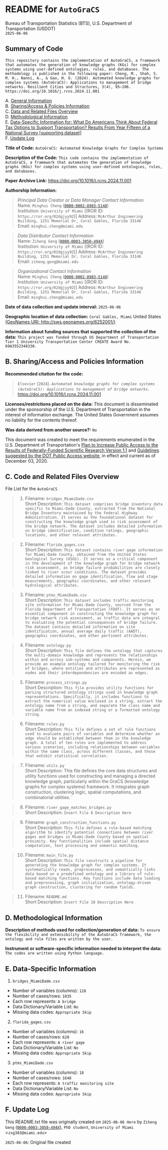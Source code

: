 # README for `AutoGraCS`  
Bureau of Transportation Statistics (BTS), U.S. Department of Transportation (USDOT)  
`2025-06-06`  

## Summary of Code  
`This repository contains the implementation of AutoGraCS, a framework that automates the generation of knowledge graphs (KGs) for complex systems using user-defined ontologies, rules, and databases. The methodology is published in the following paper: Cheng, M., Shah, S. M. H., Nanni, A., & Gao, H. O. (2024). Automated knowledge graphs for complex systems (AutoGraCS): Applications to management of bridge networks. Resilient Cities and Structures, 3(4), 95–106. https://doi.org/10.1016/j.rcns.2024.11.001`  

A. [General Information](#a-general-information)  
B. [Sharing/Access & Policies Information](#b-sharingaccess-and-policies-information)  
C. [Data and Related Files Overview](#c-data-and-related-files-overview)  
D. [Methodological Information](#d-methodological-information)  
E. [Data-Specific Information for: What Do Americans Think About Federal Tax Options to Support Transportation? Results From Year Fifteen of a National Survey [supporting dataset]](#e-data-specific-information)  
F. [Update Log](#f-update-log)  

**Title of Code:**  `AutoGraCS: Automated Knowledge Graphs for Complex Systems`  

**Description of the Code:** `This code contains the implementation of AutoGraCS, a framework that automates the generation of knowledge graphs (KGs) for complex systems using user-defined ontologies, rules, and databases.`  

**Paper Archive Link:** <https://doi.org/10.1016/j.rcns.2024.11.001>  

**Authorship Information:**  

>  *Principal Data Creator or Data Manager Contact Information*  
>  Name: `Minghui Cheng` ([`0000-0002-8983-5148`](`https://orcid.org/0000-0002-8983-5148`))   
>  Institution: `University of Miami` [(ROR ID: `https://ror.org/02dgjyy92`)]
>  Address: `McArthur Engineering Building, 1251 Memorial Dr, Coral Gables, Florida 33146`  
>  Email: `minghui.cheng@miami.edu`  

>  *Data Distributor Contact Information*  
>  Name: `Ziheng Geng` ([`0000-0003-3050-494X`](`https://orcid.org/0000-0003-3050-494X`))     
>  Institution: `University of Miami` [(ROR ID: `https://ror.org/02dgjyy92`)]
>  Address: `McArthur Engineering Building, 1251 Memorial Dr, Coral Gables, Florida 33146`  
>  Email: `ziheng.geng@miami.edu`  

>  *Organizational Contact Information*  
>  Name: `Minghui Cheng` ([`0000-0002-8983-5148`](`https://orcid.org/0000-0002-8983-5148`))   
>  Institution: `University of Miami` [(ROR ID: `https://ror.org/02dgjyy92`)]
>  Address:  `McArthur Engineering Building, 1251 Memorial Dr, Coral Gables, Florida 33146`  
>  Email: `minghui.cheng@miami.edu`  

**Date of data collection and update interval:** `2025-06-06`  

**Geographic location of data collection:** `Coral Gables, Miami` United States [(GeoNames URI: http://sws.geonames.org/6252001/)](http://sws.geonames.org/6252001/)  

**Information about funding sources that supported the collection of the data:** `This project was funded through US Department of Transportation Tier 1 University Transportation Center CREATE Award No. 69A3552348330. ` 

## B. Sharing/Access and Policies Information  

**Recommended citation for the code:**  

>  `Elsevier` (`2024`). *`Automated knowledge graphs for complex systems (AutoGraCS): Applications to management of bridge networks`*. <https://doi.org/10.1016/j.rcns.2024.11.001>  

**Licenses/restrictions placed on the data:** This document is disseminated under the sponsorship of the U.S. Department of Transportation in the interest of information exchange. The United States Government assumes no liability for the contents thereof.  

**Was data derived from another source?:** `No`  

This document was created to meet the requirements enumerated in the U.S. Department of Transportation's [Plan to Increase Public Access to the Results of Federally-Funded Scientific Research Version 1.1](https://doi.org/10.21949/1520559) and [Guidelines suggested by the DOT Public Access website](https://doi.org/10.21949/1503647), in effect and current as of December 03, 2020.  

 
## C. Code and Related Files Overview  

File List for the `AutoGraCS`  

>  1. Filename: `bridges_MiamiDade.csv`  
>  Short Description:  `This dataset comprises bridge inventory data specific to Miami-Dade County, extracted from the National Bridge Inventory maintained by the Federal Highway Administration. It serves as the foundational dataset for constructing the knowledge graph used in risk assessment of the bridge network. The dataset includes detailed information on bridge identification, condition ratings, geographic locations, and other relevant attributes.`   

>  2. Filename: `florida_gages.csv`  
>  Short Description:  `This dataset contains river gage information for Miami-Dade County, obtained from the United States Geological Survey (USGS). It serves as a critical component in the development of the knowledge graph for bridge network risk assessment, as bridge failure probabilities are closely linked to river scour conditions. The dataset provides detailed information on gage identification, flow and stage measurements, geographic coordinates, and other relevant hydrological attributes. `  

>  3. Filename: `ptms_MiamiDade.csv`  
>  Short Description:  `This dataset includes traffic monitoring site information for Miami-Dade County, sourced from the Florida Department of Transportation (FDOT). It serves as an essential component in constructing the knowledge graph for bridge network risk assessment, as traffic data are integral to evaluating the potential consequences of bridge failure. The dataset contains detailed information on site identification, annual average daily traffic (AADT), geographic coordinates, and other pertinent attributes.`  

>  4. Filename: `ontology.py`  
>  Short Description:  `This file defines the ontology that captures the multi-domain knowledge and represents the relationships within and across sub-systems and components. Herein, we provide an example ontology tailored for monitoring the risk of bridges, where entities and attributes are represented as nodes and their interdependencies are encoded as edges. `  

>  5. Filename: `process_strings.py`  
>  Short Description:  `This file provides utility functions for parsing structured ontology strings used in knowledge graph representations. Specifically, it includes functions to extract the numerical value enclosed in a string, extract the ontology name from a string, and separate the class name and variable name from an indexed string or a formatted ontology string. `  

>  6. Filename: `rules.py`  
>  Short Description:  `This file defines a set of rule functions used to evaluate pairs of variables and determine whether an edge should be established between them in the knowledge graph. A total of ten rules are implemented to address various scenarios, including relationships between variables within the same class, across different classes, and those that exhibit statistical correlation.`  

>  7. Filename: `utils.py`  
>  Short Description:  This file defines the core data structures and utility functions used for constructing and managing a directed knowledge graph, particularly within the GraCS (knowledge graphs for complex systems) framework. It integrates graph construction, clustering logic, spatial computations, and combinatorial utilities.`  

>  8. Filename: `river_gage_matches_bridges.py`  
>  Short Description:  `Insert File 8 Description Here`  

>  9. Filename: `graph_construction_functions.py`  
>  Short Description:  `This file defines a rule-based matching algorithm to identify potential connections between river gages and bridges in Miami-Dade County based on spatial proximity. Key functionalities include spatial distance computation, text processing and semantic matching.`  

>  10. Filename: `main_file.py`  
>  Short Description:  `This file constructs a pipeline for generating the knowledge graph for complex systems. It systematically reads, preprocesses, and semantically links data based on a predefined ontology and a library of rule-based matching functions. Key functions include data loading and preprocessing, graph initialization, ontology-driven graph construction, clustering for random fields.`  

>  11. Filename: `README.md`  
>  Short Description:  `Insert File 10 Description Here`  

## D. Methodological Information   

**Description of methods used for collection/generation of data:** `To ensure the flexibility and extensibility of the AutoGraCS framework, the ontology and rule files are written by the user.`  

**Instrument or software-specific information needed to interpret the data:** `The codes are written using Python language.`  

## E. Data-Specific Information   

1. `bridges_MiamiDade.csv`  
- Number of variables (columns): `128`  
- Number of cases/rows: `1035`  
- Each row represents: `A bridge`  
- Data Dictionary/Variable List: `No`  
- Missing data codes: `Appropriate Skip`  

2. `florida_gages.csv`  
- Number of variables (columns): `16`  
- Number of cases/rows: `620`  
- Each row represents: `A river gage`  
- Data Dictionary/Variable List: `No`  
- Missing data codes: `Appropriate Skip`  

3. `ptms_MiamiDade.csv`  
- Number of variables (columns): `18`  
- Number of cases/rows: `1648`  
- Each row represents: `A traffic monitoring site`  
- Data Dictionary/Variable List: `No`  
- Missing data codes: `Appropriate Skip`  

## F. Update Log  

This README.txt file was originally created on `2025-06-06 Here` by `Ziheng Geng` ([`0000-0003-3050-494X`](`https://orcid.org/0000-0003-3050-494X`)), `PhD student`, `University of Miami` <`zxg383@miami.edu`>  
 
`2025-06-06`: Original file created  


